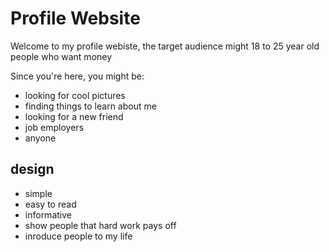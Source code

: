 # Profile Website

Welcome to my profile webiste, 
the target audience might 18 to 25 year old people who want money 

Since you're here, you might be: 
  - looking for cool pictures 
  - finding things to learn about me  
  - looking for a new friend 
  - job employers
  -  anyone 

   ## design 

  - simple
  - easy to read
  - informative
  - show people that hard work pays off
  - inroduce people to my life 
   


